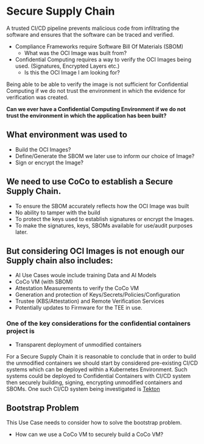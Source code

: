 # Secure Supply Chain

A trusted CI/CD pipeline prevents malicious code from infiltrating the software and ensures that the software can be traced and verified.

- Compliance Frameworks require Software Bill Of Materials (SBOM)
  - What was the OCI Image was built from?
- Confidential Computing requires a way to verify the OCI Images being used. (Signatures, Encrypted Layers etc.)
  - Is this the OCI Image I am looking for?

Being able to be able to verify the image is not sufficient for Confidential Computing if we do not trust the environment in which the evidence for verification was created.

**Can we ever have a Confidential Computing Environment if we do not trust the environment in which the application has been built?** 

## What environment was used to 
- Build the OCI Images?
- Define/Generate the SBOM we later use to inform our choice of Image?
- Sign or encrypt the Image?



## We need to use CoCo to establish a Secure Supply Chain.
- To ensure the SBOM accurately reflects how the OCI Image was built
- No ability to tamper with the build
- To protect the keys used to establish signatures or encrypt the Images.
- To make the signatures, keys, SBOMs available for use/audit purposes later.

## But considering OCI Images is not enough our Supply chain also includes:
- AI Use Cases woule include training Data and AI Models
- CoCo VM (with SBOM)
- Attestation Measurements to verify the CoCo VM
- Generation and protection of Keys/Secrets/Policies/Configuration
- Trustee (KBS/Attestation) and Remote Verification Services
- Potentially updates to Firmware for the TEE in use.

### One of the key considerations for the confidential containers project is
- Transparent deployment of unmodified containers

For a Secure Supply Chain it is reasonable to conclude that in order to build the unmodified containers we should start by considered pre-existing CI/CD systems which can be deployed within a Kubernetes Environment. Such systems could be deployed to Confidential Containers with CI/CD system then securely building, signing, encrypting unmodified containers and SBOMs. One such CI/CD system being investigated is [Tekton](https://tekton.dev/docs/) 

## Bootstrap Problem
This Use Case needs to consider how to solve the bootstrap problem.
- How can we use a CoCo VM to securely build a CoCo VM?


